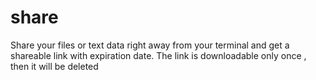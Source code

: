 # share
Share your files or text data right away from your terminal and get a shareable link with expiration date.  The link is downloadable only once , then it will be deleted 
